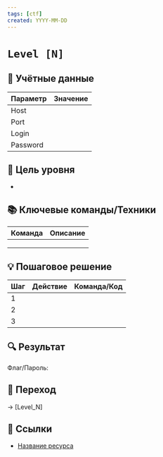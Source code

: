 ```yaml
---
tags: [ctf]
created: YYYY-MM-DD
---
```


# `Level [N]` 
> 

## 🔐 Учётные данные
| Параметр | Значение |
| -------- | -------- |
| Host     |          |
| Port     |          |
| Login    |          |
| Password |          |

## 🎯 Цель уровня
- 

## 📚 Ключевые команды/Техники
| Команда | Описание |
| ------- | -------- |
|         |          |
|         |          |
|         |          |

## 💡 Пошаговое решение
| Шаг | Действие | Команда/Код |
| --- | -------- | ----------- |
| 1   |          |             |
| 2   |          |             |
| 3   |          |             |

## 🔍 Результат
Флаг/Пароль:

## 🚪 Переход
-> [Level_N]

## 🔗 Ссылки
- [Название ресурса](URL)
